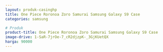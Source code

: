 ```yaml
---
layout: produk-casinghp
title: One Piece Roronoa Zoro Samurai Samsung Galaxy S9 Case
categories: samsung

# Produk
product-title: One Piece Roronoa Zoro Samurai Samsung Galaxy S9 Case
image-drive: 1-SaR-7jrOe-7_cR2djzpK-_3GjKUetQX
harga: 90000
---
```

